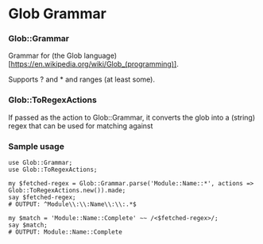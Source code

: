 # Glob Grammar

### Glob::Grammar

Grammar for (the Glob language)[https://en.wikipedia.org/wiki/Glob_(programming)].  

Supports ? and * and ranges (at least some).  

### Glob::ToRegexActions

If passed as the action to Glob::Grammar, it converts the glob into a (string) regex that can be used for matching against

### Sample usage

```
use	Glob::Grammar;
use	Glob::ToRegexActions;

my $fetched-regex = Glob::Grammar.parse('Module::Name::*', actions => Glob::ToRegexActions.new()).made;
say $fetched-regex;
# OUTPUT: ^Module\\:\\:Name\\:\\:.*$

my $match = 'Module::Name::Complete' ~~ /<$fetched-regex>/;
say $match;
# OUTPUT: Module::Name::Complete
```
